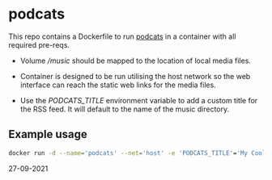 # podcats

This repo contains a Dockerfile to run [podcats](https://github.com/jakubroztocil/podcats) in a container with all required pre-reqs.

* Volume */music* should be mapped to the location of local media files.

* Container is designed to be run utilising the host network so the web interface can reach the static web links for the media files.

* Use the *PODCATS_TITLE* environment variable to add a custom title for the RSS feed. It will default to the name of the music directory.

## Example usage

```sh
docker run -d --name='podcats' --net='host' -e 'PODCATS_TITLE'='My Cool Music' -e 'TCP_PORT_5000'='5000' -v '/localmusic':'/music':'ro,slave' -e "BRIDGE_IP=$(ip -4 addr show br0 | grep -Po 'inet \K[\d.]+')" 'mrporcles/podcats:latest'
```


27-09-2021
